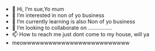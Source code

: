 - 👋 Hi, I’m sue,Yo mum
- 👀 I’m interested in non of yo business
- 🌱 I’m currently learning is also Non of yo business
- 💞️ I’m looking to collaborate on ................
- 📫 How to reach me just dont come to my house, will ya
-  meowwwwwwwwwwwwwwwwwwwwwwwww
